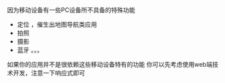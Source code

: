 
因为移动设备有一些PC设备所不具备的特殊功能
- 定位 ，催生出地图导航类应用
- 拍照
- 摄影
- 蓝牙
。。。


如果你的应用并不是很依赖这些移动设备特有的功能
你可以先考虑使用web端技术开发，注意一下响应式即可